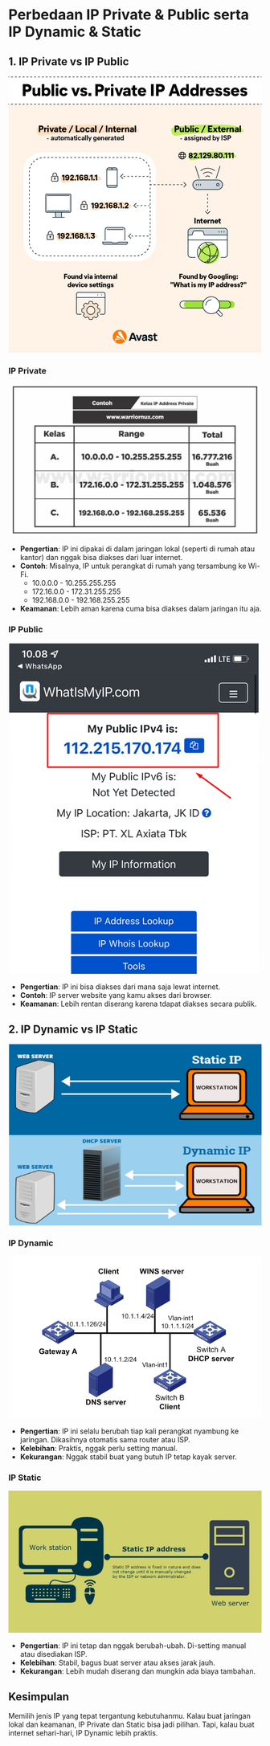 # Perbedaan IP Private & Public serta IP Dynamic & Static

## 1. IP Private vs IP Public
![ipprivatevsippublic](assets/images/Public-vs-Private-IP-Addresses-01-EN.webp) <br>

### IP Private
![ipprivate](assets/images/ipprivate.webp) <br>

- **Pengertian**: IP ini dipakai di dalam jaringan lokal (seperti di rumah atau kantor) dan nggak bisa diakses dari luar internet.
- **Contoh**: Misalnya, IP untuk perangkat di rumah yang tersambung ke Wi-Fi.
  - 10.0.0.0 - 10.255.255.255
  - 172.16.0.0 - 172.31.255.255
  - 192.168.0.0 - 192.168.255.255
- **Keamanan**: Lebih aman karena cuma bisa diakses dalam jaringan itu aja.

### IP Public
![ippublic](assets/images/ip-public.png) <br>

- **Pengertian**: IP ini bisa diakses dari mana saja lewat internet.
- **Contoh**: IP server website yang kamu akses dari browser.
- **Keamanan**: Lebih rentan diserang karena tdapat diakses secara publik.

## 2. IP Dynamic vs IP Static
![ipdynamicvsipstatic](assets/images/dynamic-vs-static-ip.png) <br>

### IP Dynamic
![ipdynamic](assets/images/ipdynamic.png) <br>

- **Pengertian**: IP ini selalu berubah tiap kali perangkat nyambung ke jaringan. Dikasihnya otomatis sama router atau ISP.
- **Kelebihan**: Praktis, nggak perlu setting manual.
- **Kekurangan**: Nggak stabil buat yang butuh IP tetap kayak server.

### IP Static
![ipstatic](assets/images/static-ip.png) <br>

- **Pengertian**: IP ini tetap dan nggak berubah-ubah. Di-setting manual atau disediakan ISP.
- **Kelebihan**: Stabil, bagus buat server atau akses jarak jauh.
- **Kekurangan**: Lebih mudah diserang dan mungkin ada biaya tambahan.

## Kesimpulan
Memilih jenis IP yang tepat tergantung kebutuhanmu. Kalau buat jaringan lokal dan keamanan, IP Private dan Static bisa jadi pilihan. Tapi, kalau buat internet sehari-hari, IP Dynamic lebih praktis.
